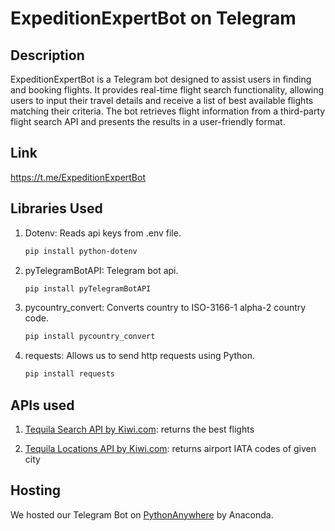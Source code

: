 # ExpeditionExpertBot on Telegram

## Description

ExpeditionExpertBot is a Telegram bot designed to assist users in finding and booking flights. It provides real-time flight search functionality, allowing users to input their travel details and receive a list of best available flights matching their criteria. The bot retrieves flight information from a third-party flight search API and presents the results in a user-friendly format. 


## Link

https://t.me/ExpeditionExpertBot


## Libraries Used

1. Dotenv:  Reads api keys from .env file.
    
    ```bash
    pip install python-dotenv
    ```


2. pyTelegramBotAPI: Telegram bot api.

    ```bash
    pip install pyTelegramBotAPI
    ```


3. pycountry_convert: Converts country to ISO-3166-1 alpha-2 country code.

   ```bash
   pip install pycountry_convert
   ```
   

4. requests: Allows us to send http requests using Python.

   ```bash
   pip install requests
   ```


## APIs used

1. [Tequila Search API by Kiwi.com](https://tequila.kiwi.com/): returns the best flights
   


3. [Tequila Locations API by Kiwi.com](https://tequila.kiwi.com/): returns airport IATA codes of given city
   


## Hosting

We hosted our Telegram Bot on [PythonAnywhere](https://www.pythonanywhere.com/) by Anaconda. 
